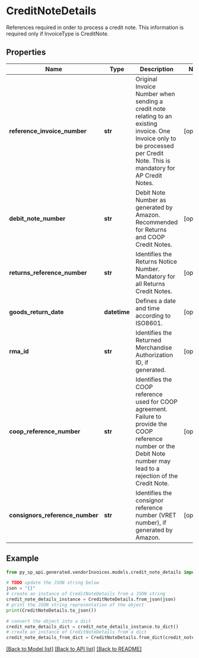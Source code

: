 # CreditNoteDetails

References required in order to process a credit note. This information is required only if InvoiceType is CreditNote.

## Properties

Name | Type | Description | Notes
------------ | ------------- | ------------- | -------------
**reference_invoice_number** | **str** | Original Invoice Number when sending a credit note relating to an existing invoice. One Invoice only to be processed per Credit Note. This is mandatory for AP Credit Notes. | [optional] 
**debit_note_number** | **str** | Debit Note Number as generated by Amazon. Recommended for Returns and COOP Credit Notes. | [optional] 
**returns_reference_number** | **str** | Identifies the Returns Notice Number. Mandatory for all Returns Credit Notes. | [optional] 
**goods_return_date** | **datetime** | Defines a date and time according to ISO8601. | [optional] 
**rma_id** | **str** | Identifies the Returned Merchandise Authorization ID, if generated. | [optional] 
**coop_reference_number** | **str** | Identifies the COOP reference used for COOP agreement. Failure to provide the COOP reference number or the Debit Note number may lead to a rejection of the Credit Note. | [optional] 
**consignors_reference_number** | **str** | Identifies the consignor reference number (VRET number), if generated by Amazon. | [optional] 

## Example

```python
from py_sp_api.generated.vendorInvoices.models.credit_note_details import CreditNoteDetails

# TODO update the JSON string below
json = "{}"
# create an instance of CreditNoteDetails from a JSON string
credit_note_details_instance = CreditNoteDetails.from_json(json)
# print the JSON string representation of the object
print(CreditNoteDetails.to_json())

# convert the object into a dict
credit_note_details_dict = credit_note_details_instance.to_dict()
# create an instance of CreditNoteDetails from a dict
credit_note_details_from_dict = CreditNoteDetails.from_dict(credit_note_details_dict)
```
[[Back to Model list]](../README.md#documentation-for-models) [[Back to API list]](../README.md#documentation-for-api-endpoints) [[Back to README]](../README.md)


